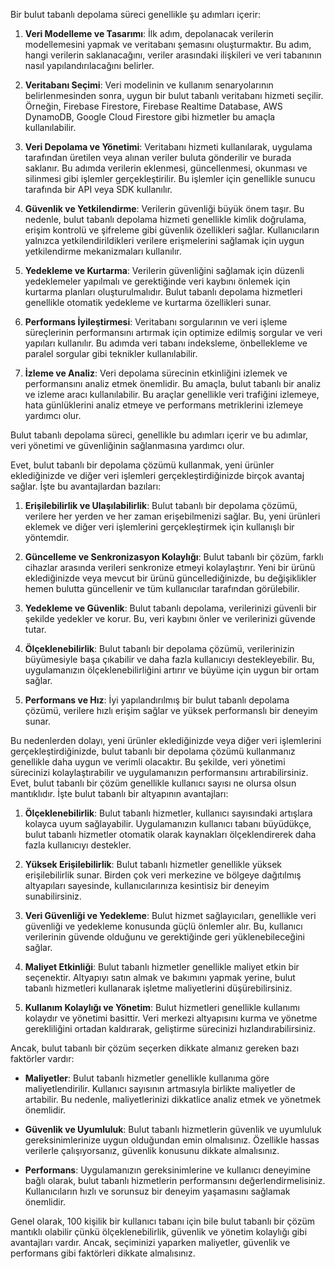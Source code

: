 Bir bulut tabanlı depolama süreci genellikle şu adımları içerir:

1. **Veri Modelleme ve Tasarımı**: İlk adım, depolanacak verilerin modellemesini yapmak ve veritabanı şemasını oluşturmaktır. Bu adım, hangi verilerin saklanacağını, veriler arasındaki ilişkileri ve veri tabanının nasıl yapılandırılacağını belirler.

2. **Veritabanı Seçimi**: Veri modelinin ve kullanım senaryolarının belirlenmesinden sonra, uygun bir bulut tabanlı veritabanı hizmeti seçilir. Örneğin, Firebase Firestore, Firebase Realtime Database, AWS DynamoDB, Google Cloud Firestore gibi hizmetler bu amaçla kullanılabilir.

3. **Veri Depolama ve Yönetimi**: Veritabanı hizmeti kullanılarak, uygulama tarafından üretilen veya alınan veriler buluta gönderilir ve burada saklanır. Bu adımda verilerin eklenmesi, güncellenmesi, okunması ve silinmesi gibi işlemler gerçekleştirilir. Bu işlemler için genellikle sunucu tarafında bir API veya SDK kullanılır.

4. **Güvenlik ve Yetkilendirme**: Verilerin güvenliği büyük önem taşır. Bu nedenle, bulut tabanlı depolama hizmeti genellikle kimlik doğrulama, erişim kontrolü ve şifreleme gibi güvenlik özellikleri sağlar. Kullanıcıların yalnızca yetkilendirildikleri verilere erişmelerini sağlamak için uygun yetkilendirme mekanizmaları kullanılır.

5. **Yedekleme ve Kurtarma**: Verilerin güvenliğini sağlamak için düzenli yedeklemeler yapılmalı ve gerektiğinde veri kaybını önlemek için kurtarma planları oluşturulmalıdır. Bulut tabanlı depolama hizmetleri genellikle otomatik yedekleme ve kurtarma özellikleri sunar.

6. **Performans İyileştirmesi**: Veritabanı sorgularının ve veri işleme süreçlerinin performansını artırmak için optimize edilmiş sorgular ve veri yapıları kullanılır. Bu adımda veri tabanı indeksleme, önbellekleme ve paralel sorgular gibi teknikler kullanılabilir.

7. **İzleme ve Analiz**: Veri depolama sürecinin etkinliğini izlemek ve performansını analiz etmek önemlidir. Bu amaçla, bulut tabanlı bir analiz ve izleme aracı kullanılabilir. Bu araçlar genellikle veri trafiğini izlemeye, hata günlüklerini analiz etmeye ve performans metriklerini izlemeye yardımcı olur.

Bulut tabanlı depolama süreci, genellikle bu adımları içerir ve bu adımlar, veri yönetimi ve güvenliğinin sağlanmasına yardımcı olur.


Evet, bulut tabanlı bir depolama çözümü kullanmak, yeni ürünler eklediğinizde ve diğer veri işlemleri gerçekleştirdiğinizde birçok avantaj sağlar. İşte bu avantajlardan bazıları:

1. **Erişilebilirlik ve Ulaşılabilirlik**: Bulut tabanlı bir depolama çözümü, verilere her yerden ve her zaman erişebilmenizi sağlar. Bu, yeni ürünleri eklemek ve diğer veri işlemlerini gerçekleştirmek için kullanışlı bir yöntemdir.

2. **Güncelleme ve Senkronizasyon Kolaylığı**: Bulut tabanlı bir çözüm, farklı cihazlar arasında verileri senkronize etmeyi kolaylaştırır. Yeni bir ürünü eklediğinizde veya mevcut bir ürünü güncellediğinizde, bu değişiklikler hemen bulutta güncellenir ve tüm kullanıcılar tarafından görülebilir.

3. **Yedekleme ve Güvenlik**: Bulut tabanlı depolama, verilerinizi güvenli bir şekilde yedekler ve korur. Bu, veri kaybını önler ve verilerinizi güvende tutar.

4. **Ölçeklenebilirlik**: Bulut tabanlı bir depolama çözümü, verilerinizin büyümesiyle başa çıkabilir ve daha fazla kullanıcıyı destekleyebilir. Bu, uygulamanızın ölçeklenebilirliğini artırır ve büyüme için uygun bir ortam sağlar.

5. **Performans ve Hız**: İyi yapılandırılmış bir bulut tabanlı depolama çözümü, verilere hızlı erişim sağlar ve yüksek performanslı bir deneyim sunar.

Bu nedenlerden dolayı, yeni ürünler eklediğinizde veya diğer veri işlemlerini gerçekleştirdiğinizde, bulut tabanlı bir depolama çözümü kullanmanız genellikle daha uygun ve verimli olacaktır. Bu şekilde, veri yönetimi sürecinizi kolaylaştırabilir ve uygulamanızın performansını artırabilirsiniz.
Evet, bulut tabanlı bir çözüm genellikle kullanıcı sayısı ne olursa olsun mantıklıdır. İşte bulut tabanlı bir altyapının avantajları:

1. **Ölçeklenebilirlik**: Bulut tabanlı hizmetler, kullanıcı sayısındaki artışlara kolayca uyum sağlayabilir. Uygulamanızın kullanıcı tabanı büyüdükçe, bulut tabanlı hizmetler otomatik olarak kaynakları ölçeklendirerek daha fazla kullanıcıyı destekler.

2. **Yüksek Erişilebilirlik**: Bulut tabanlı hizmetler genellikle yüksek erişilebilirlik sunar. Birden çok veri merkezine ve bölgeye dağıtılmış altyapıları sayesinde, kullanıcılarınıza kesintisiz bir deneyim sunabilirsiniz.

3. **Veri Güvenliği ve Yedekleme**: Bulut hizmet sağlayıcıları, genellikle veri güvenliği ve yedekleme konusunda güçlü önlemler alır. Bu, kullanıcı verilerinin güvende olduğunu ve gerektiğinde geri yüklenebileceğini sağlar.

4. **Maliyet Etkinliği**: Bulut tabanlı hizmetler genellikle maliyet etkin bir seçenektir. Altyapıyı satın almak ve bakımını yapmak yerine, bulut tabanlı hizmetleri kullanarak işletme maliyetlerini düşürebilirsiniz.

5. **Kullanım Kolaylığı ve Yönetim**: Bulut hizmetleri genellikle kullanımı kolaydır ve yönetimi basittir. Veri merkezi altyapısını kurma ve yönetme gerekliliğini ortadan kaldırarak, geliştirme sürecinizi hızlandırabilirsiniz.

Ancak, bulut tabanlı bir çözüm seçerken dikkate almanız gereken bazı faktörler vardır:

- **Maliyetler**: Bulut tabanlı hizmetler genellikle kullanıma göre maliyetlendirilir. Kullanıcı sayısının artmasıyla birlikte maliyetler de artabilir. Bu nedenle, maliyetlerinizi dikkatlice analiz etmek ve yönetmek önemlidir.

- **Güvenlik ve Uyumluluk**: Bulut tabanlı hizmetlerin güvenlik ve uyumluluk gereksinimlerinize uygun olduğundan emin olmalısınız. Özellikle hassas verilerle çalışıyorsanız, güvenlik konusunu dikkate almalısınız.

- **Performans**: Uygulamanızın gereksinimlerine ve kullanıcı deneyimine bağlı olarak, bulut tabanlı hizmetlerin performansını değerlendirmelisiniz. Kullanıcıların hızlı ve sorunsuz bir deneyim yaşamasını sağlamak önemlidir.

Genel olarak, 100 kişilik bir kullanıcı tabanı için bile bulut tabanlı bir çözüm mantıklı olabilir çünkü ölçeklenebilirlik, güvenlik ve yönetim kolaylığı gibi avantajları vardır. Ancak, seçiminizi yaparken maliyetler, güvenlik ve performans gibi faktörleri dikkate almalısınız.
